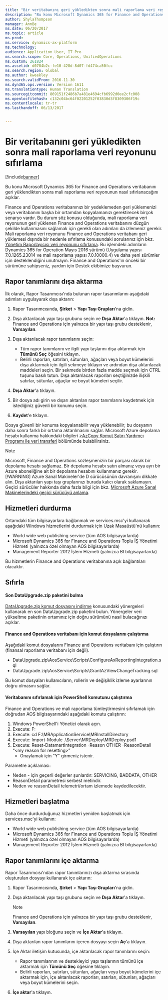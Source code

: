 ```yaml
---
title: "Bir veritabanını geri yükledikten sonra mali raporlama veri reyonunu sıfırlama"
description: "Bu konu Microsoft Dynamics 365 for Finance and Operations veritabanını geri yüklendikten sonra mali raporlama veri reyonunun nasıl sıfırlanacağını açıklar."
author: ShylaThompson
manager: AnnBe
ms.date: 06/20/2017
ms.topic: article
ms.prod: 
ms.service: dynamics-ax-platform
ms.technology: 
audience: Application User, IT Pro
ms.search.scope: Core, Operations, UnifiedOperations
ms.custom: 261824
ms.assetid: d0784b2c-fe10-428d-8d07-fd474ca50fcc
ms.search.region: Global
ms.author: kweekley
ms.search.validFrom: 2016-11-30
ms.dyn365.ops.version: Version 1611
ms.translationtype: Human Translation
ms.sourcegitcommit: 869151f2486b7a481e4694cfb6992d0ee2cfc008
ms.openlocfilehash: c132c04bc64f02201252f03830d3f8309306f19c
ms.contentlocale: tr-tr
ms.lasthandoff: 06/13/2017


---
```


# <a name="reset-the-financial-reporting-data-mart-after-restoring-a-database"></a>Bir veritabanını geri yükledikten sonra mali raporlama veri reyonunu sıfırlama

[!include[banner](../includes/banner.md)]


Bu konu Microsoft Dynamics 365 for Finance and Operations veritabanını geri yüklendikten sonra mali raporlama veri reyonunun nasıl sıfırlanacağını açıklar. 

Finance and Operations veritabanınızı bir yedeklemeden geri yüklemenizi veya veritabanını başka bir ortamdan kopyalamanızı gerektirecek birçok senaryo vardır. Bu durum söz konusu olduğunda, mali raporlama veri reyonunun geri yüklenen Finance and Operations veritabanını düzgün şekilde kullanmasını sağlamak için gerekli olan adımları da izlemeniz gerekir. Mali raporlama veri reyonunu Finance and Operations veritabanı geri yüklemesi dışında bir nedenle sıfırlama konusundaki sorularınız için bkz. [Yönetim Raporlayıcısı veri reyonunu sıfırlama](https://blogs.msdn.microsoft.com/dynamics_financial_reporting/2016/06/28/resetting-the-management-reporter-data-mart/). Bu işlemdeki adımların Dynamics 365 for Operation Mayıs 2016 sürümü (Uygulama yapısı 7.0.1265.23014 ve mali raporlama yapısı 7.0.10000.4) ve daha yeni sürümler için desteklendiğini unutmayın. Finance and Operations'ın önceki bir sürümüne sahipseniz, yardım için Destek ekibimize başvurun.

## <a name="export-report-definitions"></a>Rapor tanımlarını dışa aktarma
İlk olarak, Rapor Tasarımcısı'nda bulunan rapor tasarımlarını aşağıdaki adımları uygulayarak dışa aktarın:

1.  Rapor Tasarımcısında, **Şirket** &gt; **Yapı Taşı Grupları**'na gidin.
2.  Dışa aktarılacak yapı taşı grubunu seçin ve **Dışa Aktar**'a tıklayın. **Not:** Finance and Operations için yalnızca bir yapı taşı grubu desteklenir, **Varsayılan**.
3.  Dışa aktarılacak rapor tanımlarını seçin:
    -   Tüm rapor tanımlarını ve ilgili yapı taşlarını dışa aktarmak için **Tümünü Seç** öğesini tıklayın.
    -   Belirli raporları, satırları, sütunları, ağaçları veya boyut kümelerini dışa aktarmak için ilgili sekmeye tıklayın ve ardından dışa aktarılacak maddeleri seçin. Bir sekmede birden fazla madde seçmek için CTRL tuşunu basılı tutun. Dışa aktarılacak raporları seçtiğinizde ilişkili satırlar, sütunlar, ağaçlar ve boyut kümeleri seçilir.

4.  **Dışa Aktar**'a tıklayın.
5.  Bir dosya adı girin ve dışarı aktarılan rapor tanımlarını kaydetmek için istediğiniz güvenli bir konumu seçin.
6.  **Kaydet**'e tıklayın.

Dosya güvenli bir konuma kopyalanabilir veya yüklenebilir; bu dosyanın daha sonra farklı bir ortama aktarılmasını sağlar. Microsoft Azure depolama hesabı kullanma hakkındaki bilgileri [>AzCopy Komut Satırı Yardımcı Programı ile veri transferi](https://docs.microsoft.com/en-gb/azure/storage/storage-use-azcopy) bölümünde bulabilirsiniz. 
> [!NOTE]
> Microsoft, Finance and Operations sözleşmenizin bir parçası olarak bir depolama hesabı sağlamaz. Bir depolama hesabı satın almanız veya ayrı bir Azure aboneliğine ait bir depolama hesabını kullanmanız gerekir. 
> [!WARNING]
> Azure Sanal Makineler'de D sürücüsünün davranışını dikkate alın. Dışa aktarılan yapı taşı gruplarınızı burada kalıcı olarak saklamayın. Geçici sürücüler hakkında daha fazla bilgi için bkz. [Microsoft Azure Sanal Makinelerindeki geçici sürücüyü anlama](https://blogs.msdn.microsoft.com/mast/2013/12/06/understanding-the-temporary-drive-on-windows-azure-virtual-machines/).

## <a name="stop-services"></a>Hizmetleri durdurma
Ortamdaki tüm bilgisayarlara bağlanmak ve services.msc'yi kullanarak aşağıdaki Windows hizmetlerini durdurmak için Uzak Masaüstü'nü kullanın:

-   World wide web publishing service (tüm AOS bilgisayarlarda)
-   Microsoft Dynamics 365 for Finance and Operations Toplu İŞ Yönetimi Hizmeti (yalnızca özel olmayan AOS bilgisayarlarda)
-   Management Reporter 2012 İşlem Hizmeti (yalnızca BI bilgisayarlarda)

Bu hizmetlerin Finance and Operations veritabanına açık bağlantıları olacaktır.

## <a name="reset"></a>Sıfırla
#### <a name="locate-the-latest-dataupgradezip-package"></a>Son DataUpgrade.zip paketini bulma

[DataUpgrade.zip komut dosyasını indirme](..\migration-upgrade\upgrade-data-to-latest-update.md) konusundaki yönergeleri kullanarak en son DataUpgrade.zip paketini bulun. Yönergeler veri yükseltme paketinin ortamınız için doğru sürümünü nasıl bulacağınızı açıklar.

#### <a name="execute-scripts-against-finance-and-operations-database"></a>Finance and Operations veritabanı için komut dosyalarını çalıştırma

Aşağıdaki komut dosyalarını Finance and Operations veritabanı için çalıştırın (finansal raporlama veritabanı için değil).

-   DataUpgrade.zip\\AosService\\Scripts\\ConfigureAxReportingIntegration.sql
-   DataUpgrade.zip\\AosService\\Scripts\\GrantAzViewChangeTracking.sql

Bu komut dosyaları kullanıcıların, rollerin ve değişiklik izleme ayarlarının doğru olmasını sağlar.

#### <a name="execute-powershell-command-to-reset-database"></a>Veritabanını sıfırlamak için PowerShell komutunu çalıştırma

Finance and Operations ve mali raporlama tümleştirmesini sıfırlamak için doğrudan AOS bilgisayarındaki aşağıdaki komutu çalıştırın:

1.  Windows PowerShell'i Yönetici olarak açın.
2.  Execute: F:
3.  Execute: cd F:\\MRApplicationService\\MRInstallDirectory
4.  Execute: Import-Module .\\Server\\MRDeploy\\MRDeploy.psd1
5.  Execute: Reset-DatamartIntegration -Reason OTHER -ReasonDetail “&lt;my reason for resetting&gt;”
    -   Onaylamak için "Y" girmeniz istenir.

Parametre açıklaması:

-   Neden - için geçerli değerler şunlardır: SERVICING, BADDATA, OTHER
-   ReasonDetail parametresi serbest metindir.
-   Neden ve reasonDetail telemetri/ortam izlemede kaydedilecektir.

## <a name="start-services"></a>Hizmetleri başlatma
Daha önce durdurduğunuz hizmetleri yeniden başlatmak için services.msc'yi kullanın:

-   World wide web publishing service (tüm AOS bilgisayarlarda)
-   Microsoft Dynamics 365 for Finance and Operations Toplu İŞ Yönetimi Hizmeti (yalnızca özel olmayan AOS bilgisayarlarda)
-   Management Reporter 2012 İşlem Hizmeti (yalnızca BI bilgisayarlarda)

## <a name="import-report-definitions"></a>Rapor tanımlarını içe aktarma
Rapor Tasarımcısı'ndan rapor tanımlarınızı dışa aktarma sırasında oluşturulan dosyayı kullanarak içe aktarın:

1.  Rapor Tasarımcısında, **Şirket** &gt; **Yapı Taşı Grupları**'na gidin.
2.  Dışa aktarılacak yapı taşı grubunu seçin ve **Dışa Aktar**'a tıklayın. 
    > [!NOTE]
    > Finance and Operations için yalnızca bir yapı taşı grubu desteklenir, **Varsayılan**.
3.  **Varsayılan** yapı bloğunu seçin ve **İçe Aktar**'a tıklayın.
4.  Dışa aktarılan rapor tanımlarını içeren dosyayı seçin **Aç**'a tıklayın.
5.  İçe Aktar iletişim kutusunda, içe aktarılacak rapor tanımlarını seçin:
    -   Rapor tanımlarının ve destekleyici yapı taşlarının tümünü içe aktarmak için **Tümünü Seç** öğesine tıklayın.
    -   Belirli raporları, satırları, sütunları, ağaçları veya boyut kümelerini içe aktarmak için, içe aktarılacak raporları, satırları, sütunları, ağaçları veya boyut kümelerini seçin.

6.  **İçe aktar**'a tıklayın.






